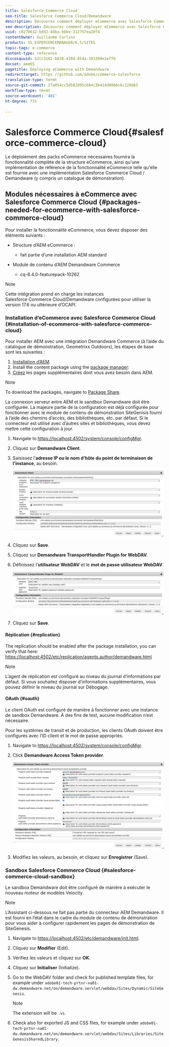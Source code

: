 ```yaml
---
title: Salesforce Commerce Cloud
seo-title: Salesforce Commerce Cloud/Demandware
description: Découvrez comment déployer eCommerce avec Salesforce Commerce Cloud/Demandware.
seo-description: Découvrez comment déployer eCommerce avec Salesforce Commerce Cloud/Demandware.
uuid: c0270632-bdd2-4dba-bbbe-312757ea20f4
contentOwner: Guillaume Carlino
products: SG_EXPERIENCEMANAGER/6.5/SITES
topic-tags: e-commerce
content-type: reference
discoiquuid: 52cc3162-b638-410d-854a-383399e2effb
docset: aem65
pagetitle: Deploying eCommerce with Demandware
redirecttarget: https //github.com/adobe/commerce-salesforce
translation-type: tm+mt
source-git-commit: 27a054cc5d502d95c664c3b414d0066c6c120b65
workflow-type: tm+mt
source-wordcount: '481'
ht-degree: 71%

---
```



# Salesforce Commerce Cloud{#salesforce-commerce-cloud}

Le déploiement des packs eCommerce nécessaires fournira la fonctionnalité complète de la structure eCommerce, ainsi qu&#39;une implémentation de référence de la fonctionnalité eCommerce telle qu&#39;elle est fournie avec une implémentation Salesforce Commerce Cloud / Demandware (y compris un catalogue de démonstration).

## Modules nécessaires à eCommerce avec Salesforce Commerce Cloud {#packages-needed-for-ecommerce-with-salesforce-commerce-cloud}

Pour installer la fonctionnalité eCommerce, vous devez disposer des éléments suivants :

* Structure d’AEM eCommerce :

   * fait partie d’une installation AEM standard

* Module de contenu d’AEM Demandware Commerce

   * cq-6.4.0-featurepack-10262

>[!NOTE]
>
>Cette intégration prend en charge les instances Salesforce Commerce Cloud/Demandware configurées pour utiliser la version 17.6 ou ultérieure d’OCAPI.

### Installation d’eCommerce avec Salesforce Commerce Cloud {#installation-of-ecommerce-with-salesforce-commerce-cloud}

Pour installer AEM avec une intégration Demandware Commerce (à l’aide du catalogue de démonstration, Geometrixx Outdoors), les étapes de base sont les suivantes :

1. [Installation d’AEM](/help/sites-deploying/deploy.md).
1. Install the content package using the [package manager](/help/sites-administering/package-manager.md):
1. [Créez](/help/sites-authoring/page-authoring.md) les pages supplémentaires dont vous avez besoin dans AEM.

>[!NOTE]
>
>To download the packages, navigate to [Package Share](/help/sites-administering/package-manager.md#package-share).

La connexion serveur entre AEM et le sandbox Demandware doit être configurée. La majeure partie de la configuration est déjà configurée pour fonctionner avec le module de contenu de démonstration SiteGenisis fourni à l’aide des chemins d’accès, des bibliothèques, etc. par défaut. Si le connecteur est utilisé avec d’autres sites et bibliothèques, vous devez mettre cette configuration à jour.

1. Navigate to [https://localhost:4502/system/console/configMgr](https://localhost:4502/system/console/configMgr).
1. Cliquez sur **Demandware Client**.
1. Saisissez l’**adresse IP ou le nom d’hôte du point de terminaison de l’instance**, au besoin.

   ![chlimage_1-5](assets/chlimage_1-5.png)

1. Cliquez sur **Save**.
1. Cliquez sur **Demandware TransportHandler Plugin for WebDAV**.
1. Définissez l’**utilisateur WebDAV** et le **mot de passe utilisateur WebDAV**.

   ![chlimage_1-6](assets/chlimage_1-6.png)

1. Cliquez sur **Save**.

#### Réplication {#replication}

The replication should be enabled after the package installation, you can verify that here: [https://localhost:4502/etc/replication/agents.author/demandware.html](https://localhost:4502/etc/replication/agents.author/demandware.html)

>[!NOTE]
>
>L’agent de réplication est configuré au niveau du journal d’informations par défaut. Si vous souhaitez disposer d’informations supplémentaires, vous pouvez définir le niveau du journal sur Débogage.

#### OAuth {#oauth}

Le client OAuth est configuré de manière à fonctionner avec une instance de sandbox Demandware. À des fins de test, aucune modification n’est nécessaire.

Pour les systèmes de transit et de production, les clients OAuth doivent être configurés avec l’ID client et le mot de passe appropriés.

1. Navigate to [https://localhost:4502/system/console/configMgr](https://localhost:4502/system/console/configMgr).
1. Click **Demandware Access Token provider**.

   ![chlimage_1-7](assets/chlimage_1-7.png)

1. Modifiez les valeurs, au besoin, et cliquez sur **Enregistrer** (Save).

### Sandbox Salesforce Commerce Cloud {#salesforce-commerce-cloud-sandbox}

Le sandbox Demandware doit être configuré de manière à exécuter le nouveau moteur de modèles Velocity.

>[!NOTE]
>
>L’Assistant ci-dessous ne fait pas partie du connecteur AEM Demandware. Il est fourni en l’état dans le cadre du module de contenu de démonstration pour vous aider à configurer rapidement les pages de démonstration de SiteGenesis.

1. Navigate to [https://localhost:4502/etc/demandware/init.html](https://localhost:4502/etc/demandware/init.html).
1. Cliquez sur **Modifier** (Edit).
1. Vérifiez les valeurs et cliquez sur **OK**.
1. Cliquez sur **Initialiser** (Initialize).
1. Go to the WebDAV folder and check for published template files, for example under `adobe01-tech-prtnr-na01-dw.demandware.net/on/demandware.servlet/webdav/Sites/Dynamic/SiteGenesis`.

   >[!NOTE]
   >
   >The extension will be `.vs`.

1. Check also for exported JS and CSS files, for example under `adobe01-tech-prtnr-na01-dw.demandware.net/on/demandware.servlet/webdav/Sites/Libraries/SiteGenesisSharedLibrary`.

